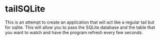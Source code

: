 # tailSQLite
This is an attempt to create an application that will act like a regular tail but for sqlite.
This will allow you to pass the SQLite database and the table that you want to watch and have the program refresh every few seconds.